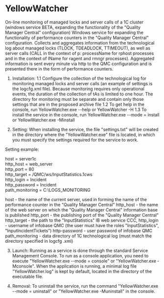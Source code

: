 # YellowWatcher
On-line monitoring of managed locks and server calls of a 1C cluster (windows service BETA, expanding the functionality of the "Quality Manager Central" configuration)
Windows service for expanding the functionality of performance counters in the "Quality Manager Central" configuration. Collects and aggregates information from the technological log about managed locks (TLOCK, TDEADLOCK, TTIMEOUT), as well as server calls (CALL in the context of p: processName for rphost processes and in the context of IName for ragent and rmngr processes). Aggregated information is sent every minute via http to the QMC configuration and is presented there in the form of performance counters.

1. Installation:
  1.1 Configure the collection of the technological log for monitoring managed locks and server calls (an example of settings is the logcfg.xml file). Because monitoring requires only operational events, the duration of the collection of tAs is limited to one hour. The directory for monitoring must be separate and contain only those settings that are in the proposed archive file
  1.2 To get help in the console, run YellowWatcher.exe --help or YellowWatcher -H
  1.3 To install the service in the console, run YellowWatcher.exe --mode = install or YellowWatcher.exe -Minstall

2. Setting:
When installing the service, the file "settings.txt" will be created in the directory where the "YellowWatcher.exe" file is located, in which you must specify the settings required for the service to work.
  
  Setting example:  

  host = server1c  
  http_host = web_server  
  http_port = 80  
  http_target = /QMC/ws/InputStatistics.1cws  
  http_login = Incident  
  http_password = Incident  
  path_monitoring = C:\LOGS_MONITORING

  host - the name of the current server, used in forming the name of the performance counter in the "Quality Manager Central"
  http_host - the name of the web server on which the "Quality Manager Central" information base is published
  http_port - the publishing port of the "Quality Manager Central"
  http_target - the path to the "InputStatistics" IB web service CCC, http_login - username of infobase QMC (the user must have the roles "InputStatistics", "InputIncidentTickets")
  http-password - user password of infobase QMC
  path_monitoring - data directory of 1C technological log (must match the directory specified in logcfg .xml)

3. Launch:
Running as a service is done through the standard Service Management Console. To run as a console application, you need to execute "YellowWatcher.exe --mode = console" or "YellowWatcher.exe -Mconsole". When the application is running, a minimal log file "YellowWatcher.log" is kept by default, located in the directory of the executable file.

4. Removal:
To uninstall the service, run the command "YellowWatcher.exe --mode = uninstall" or "YellowWatcher.exe -Muninstall" in the console.

